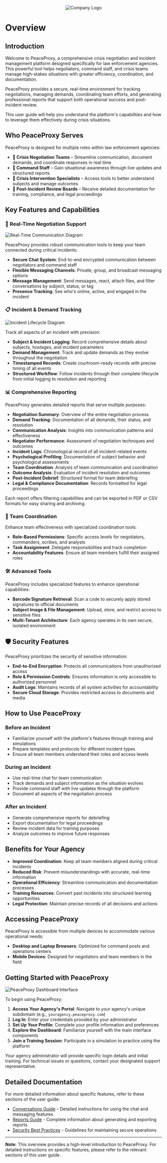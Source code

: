<p align="center">
  <img src="../../assets/PeaceProxyLogoDark.png" alt="Company Logo">
</p>

# Overview

## Introduction

Welcome to PeaceProxy, a comprehensive crisis negotiation and incident management platform designed specifically for law
enforcement agencies. This powerful tool helps negotiators, command staff, and crisis teams manage high-stakes
situations with greater efficiency, coordination, and documentation.

PeaceProxy provides a secure, real-time environment for tracking negotiations, managing demands, coordinating team
efforts, and generating professional reports that support both operational success and post-incident review.

This user guide will help you understand the platform's capabilities and how to leverage them effectively during crisis
situations.

## Who PeaceProxy Serves

PeaceProxy is designed for multiple roles within law enforcement agencies:

- **🔹 Crisis Negotiation Teams** – Streamline communication, document demands, and coordinate responses in real time
- **🔹 Command Staff** – Gain situational awareness through live updates and structured reports
- **🔹 Crisis Intervention Specialists** – Access tools to better understand subjects and manage outcomes
- **🔹 Post-Incident Review Boards** – Receive detailed documentation for training, compliance, and legal proceedings

## Key Features and Capabilities

### 📱 Real-Time Negotiation Support

![Real-Time Communication Diagram](../../assets/realtime-communication.svg)

PeaceProxy provides robust communication tools to keep your team connected during critical incidents:

- **Secure Chat System**: End-to-end encrypted communication between negotiators and command staff
- **Flexible Messaging Channels**: Private, group, and broadcast messaging options
- **Message Management**: Send messages, react, attach files, and filter conversations by subject, status, or tag
- **Presence Tracking**: See who's online, active, and engaged in the incident

### 📋 Incident & Demand Tracking

![Incident Lifecycle Diagram](../../assets/incident-lifecycle.svg)

Track all aspects of an incident with precision:

- **Subject & Incident Logging**: Record comprehensive details about subjects, hostages, and incident parameters
- **Demand Management**: Track and update demands as they evolve throughout the negotiation
- **Timestamped Records**: Create courtroom-ready records with precise timing of all events
- **Structured Workflow**: Follow incidents through their complete lifecycle from initial logging to resolution and
  reporting

### 📊 Comprehensive Reporting

PeaceProxy generates detailed reports that serve multiple purposes:

- **Negotiation Summary**: Overview of the entire negotiation process
- **Demand Tracking**: Documentation of all demands, their status, and resolution
- **Communication Analysis**: Insights into communication patterns and effectiveness
- **Negotiator Performance**: Assessment of negotiation techniques and outcomes
- **Incident Logs**: Chronological record of all incident-related events
- **Psychological Profiling**: Documentation of subject behavior and psychological assessments
- **Team Coordination**: Analysis of team communication and coordination
- **Outcome Analysis**: Evaluation of incident resolution and outcomes
- **Post-Incident Debrief**: Structured format for team debriefing
- **Legal & Compliance Documentation**: Records formatted for legal proceedings

Each report offers filtering capabilities and can be exported in PDF or CSV formats for easy sharing and archiving.

### 👥 Team Coordination

Enhance team effectiveness with specialized coordination tools:

- **Role-Based Permissions**: Specific access levels for negotiators, commanders, scribes, and analysts
- **Task Assignment**: Delegate responsibilities and track completion
- **Accountability Features**: Ensure all team members fulfill their assigned roles

### 🛠️ Advanced Tools

PeaceProxy includes specialized features to enhance operational capabilities:

- **Barcode Signature Retrieval**: Scan a code to securely apply stored signatures to official documents
- **Subject Image & File Management**: Upload, store, and restrict access to sensitive files
- **Multi-Tenant Architecture**: Each agency operates in its own secure, isolated environment

## 🛡️ Security Features

PeaceProxy prioritizes the security of sensitive information:

- **End-to-End Encryption**: Protects all communications from unauthorized access
- **Role & Permission Controls**: Ensures information is only accessible to authorized personnel
- **Audit Logs**: Maintains records of all system activities for accountability
- **Secure Cloud Storage**: Provides restricted access to documents and media

## How to Use PeaceProxy

### Before an Incident

- Familiarize yourself with the platform's features through training and simulations
- Prepare templates and protocols for different incident types
- Ensure all team members understand their roles and access levels

### During an Incident

- Use real-time chat for team communication
- Track demands and subject information as the situation evolves
- Provide command staff with live updates through the platform
- Document all aspects of the negotiation process

### After an Incident

- Generate comprehensive reports for debriefing
- Export documentation for legal proceedings
- Review incident data for training purposes
- Analyze outcomes to improve future responses

## Benefits for Your Agency

- **Improved Coordination**: Keep all team members aligned during critical incidents
- **Reduced Risk**: Prevent misunderstandings with accurate, real-time information
- **Operational Efficiency**: Streamline communication and documentation processes
- **Training Resources**: Convert past incidents into structured learning opportunities
- **Legal Protection**: Maintain precise records of all decisions and actions

## Accessing PeaceProxy

PeaceProxy is accessible from multiple devices to accommodate various operational needs:

- **Desktop and Laptop Browsers**: Optimized for command posts and operations centers
- **Mobile Devices**: Designed for negotiators and team members in the field

## Getting Started with PeaceProxy

![PeaceProxy Dashboard Interface](../../assets/dashboard.png)

To begin using PeaceProxy:

1. **Access Your Agency's Portal**: Navigate to your agency's unique subdomain (e.g., `youragency.peaceproxy.com`)
2. **Log In**: Enter your credentials provided by your administrator
3. **Set Up Your Profile**: Complete your profile information and preferences
4. **Explore the Dashboard**: Familiarize yourself with the main interface components
5. **Join a Training Session**: Participate in a simulation to practice using the platform

Your agency administrator will provide specific login details and initial training. For technical issues or questions,
contact your designated support representative.

## Detailed Documentation

For more detailed information about specific features, refer to these sections of the user guide:

- [Conversations Guide](conversations.md) - Detailed instructions for using the chat and messaging features
- [Reports Guide](reports.md) - Complete information about generating and exporting reports
- [Security Best Practices](../security.md) - Guidelines for maintaining secure operations

---

**Note**: This overview provides a high-level introduction to PeaceProxy. For detailed instructions on specific
features, please refer to the relevant sections of this user guide.


